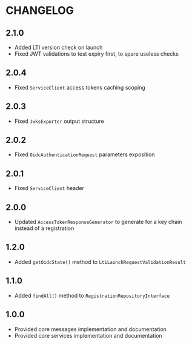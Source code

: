CHANGELOG
=========

2.1.0
-----

* Added LTI version check on launch
* Fixed JWT validations to test expiry first, to spare useless checks

2.0.4
-----

* Fixed `ServiceClient` access tokens caching scoping

2.0.3
-----

* Fixed `JwksExporter` output structure

2.0.2
-----

* Fixed `OidcAuthenticationRequest` parameters exposition

2.0.1
-----

* Fixed `ServiceClient` header


2.0.0
-----

* Updated `AccessTokenResponseGenerator` to generate for a key chain instead of a registration

1.2.0
-----

* Added `getOidcState()` method to `LtiLaunchRequestValidationResult`

1.1.0
-----

* Added `findAll()` method to `RegistrationRepositoryInterface`

1.0.0
-----

* Provided core messages implementation and documentation
* Provided core services implementation and documentation
